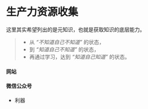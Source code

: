 # 生产力资源收集

这里其实希望列出的是元知识，也就是获取知识的底层能力。

> - 从 *“不知道自己不知道”* 的状态，
> - 到 *“知道自己不知道”* 的状态，
> - 再通过学习，达到 *“知道自己知道”* 的状态。

#### 网站


#### 微信公众号
- 利器
